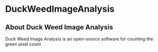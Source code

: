 # DuckWeedImageAnalysis


## About Duck Weed Image Analysis
Duck Weed Image Analysis is an open-source software for counting the green pixel count
